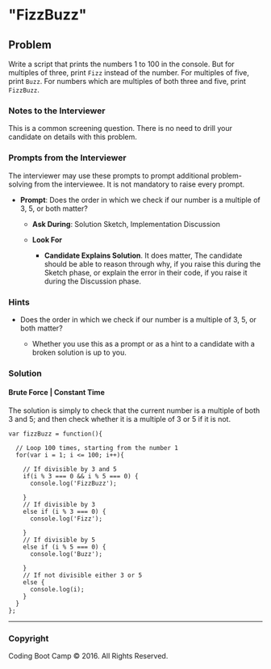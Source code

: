 # "FizzBuzz"

## Problem

Write a script that prints the numbers 1 to 100 in the console. But for multiples of three, print `Fizz` instead of the number. For multiples of five, print `Buzz`. For numbers which are multiples of both three and five, print `FizzBuzz`.

### Notes to the Interviewer

This is a common screening question. There is no need to drill your candidate on details with this problem.

### Prompts from the Interviewer

The interviewer may use these prompts to prompt additional problem-solving from the interviewee. It is not mandatory to raise every prompt.

* **Prompt**: Does the order in which we check if our number is a multiple of 3, 5, or both matter?

  * **Ask During**: Solution Sketch, Implementation Discussion

  * **Look For**

    * **Candidate Explains Solution**. It does matter, The candidate should be able to reason through why, if you raise this during the Sketch phase, or explain the error in their code, if you raise it during the Discussion phase.

### Hints

* Does the order in which we check if our number is a multiple of 3, 5, or both matter?

  * Whether you use this as a prompt or as a hint to a candidate with a broken solution is up to you.

### Solution

#### Brute Force | Constant Time

The solution is simply to check that the current number is a multiple of both 3 and 5; and then check whether it is a multiple of 3 or 5 if it is not.

```
var fizzBuzz = function(){

  // Loop 100 times, starting from the number 1
  for(var i = 1; i <= 100; i++){

    // If divisible by 3 and 5
    if(i % 3 === 0 && i % 5 === 0) {
      console.log('FizzBuzz');

    } 
    // If divisible by 3
    else if (i % 3 === 0) {
      console.log('Fizz');

    } 
    // If divisible by 5
    else if (i % 5 === 0) {
      console.log('Buzz');

    } 
    // If not divisible either 3 or 5
    else {
      console.log(i);
    }
  }
};
```

- - -

### Copyright

Coding Boot Camp © 2016. All Rights Reserved.
